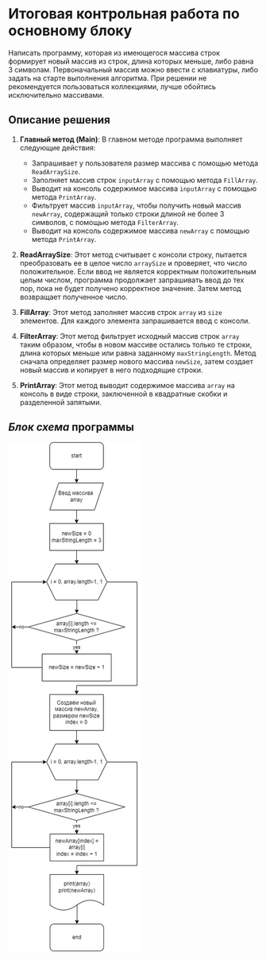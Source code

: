 # Итоговая контрольная работа по основному блоку

Написать программу, которая из имеющегося массива строк формирует новый массив из строк, длина которых меньше, либо равна 3 символам. Первоначальный массив можно ввести с клавиатуры, либо задать на старте выполнения алгоритма. При решении не рекомендуется пользоваться коллекциями, лучше обойтись исключительно массивами.

## Описание решения

1. **Главный метод (Main)**: В главном методе программа выполняет следующие действия:
   - Запрашивает у пользователя размер массива с помощью метода `ReadArraySize`.
   - Заполняет массив строк `inputArray` с помощью метода `FillArray`.
   - Выводит на консоль содержимое массива `inputArray` с помощью метода `PrintArray`.
   - Фильтрует массив `inputArray`, чтобы получить новый массив `newArray`, содержащий только строки длиной не более 3 символов, с помощью метода `FilterArray`.
   - Выводит на консоль содержимое массива `newArray` с помощью метода `PrintArray`.

2. **ReadArraySize**: Этот метод считывает с консоли строку, пытается преобразовать ее в целое число `arraySize` и проверяет, что число положительное. Если ввод не является корректным положительным целым числом, программа продолжает запрашивать ввод до тех пор, пока не будет получено корректное значение. Затем метод возвращает полученное число.

3. **FillArray**: Этот метод заполняет массив строк `array` из `size` элементов. Для каждого элемента запрашивается ввод с консоли.

4. **FilterArray**: Этот метод фильтрует исходный массив строк `array` таким образом, чтобы в новом массиве остались только те строки, длина которых меньше или равна заданному `maxStringLength`. Метод сначала определяет размер нового массива `newSize`, затем создает новый массив и копирует в него подходящие строки.

5. **PrintArray**: Этот метод выводит содержимое массива `array` на консоль в виде строки, заключенной в квадратные скобки и разделенной запятыми.

## *Блок схема* программы

![Блок схема](final_test.jpg)

